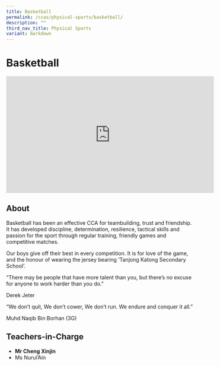```yaml
---
title: Basketball
permalink: /ccas/physical-sports/basketball/
description: ""
third_nav_title: Physical Sports
variant: markdown
---
```

# Basketball
<iframe allowfullscreen="" allow="accelerometer; autoplay; clipboard-write; encrypted-media; gyroscope; picture-in-picture; web-share" frameborder="0" title="YouTube video player" src="https://www.youtube.com/embed/mROhGLiZIQc" height="315" width="560"></iframe>

## **About**

Basketball has been an effective CCA for teambuilding, trust and friendship. It has developed discipline, determination, resilience, tactical skills and passion for the sport through regular training, friendly games and competitive matches.

Our boys give off their best in every competition. It is for love of the game, and the honour of wearing the jersey bearing ‘Tanjong Katong Secondary School’.

“There may be people that have more talent than you, but there’s no excuse for anyone to work harder than you do.”

Derek Jeter

“We don’t quit, We don’t cower, We don’t run. We endure and conquer it all.”

Muhd Naqib Bin Borhan (3G)

## **Teachers-in-Charge**
*   **Mr Cheng Xinjin**
*   Ms Nurul’Ain